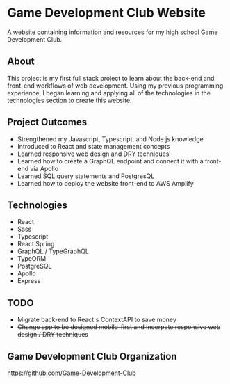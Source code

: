 # Game Development Club Website

A website containing information and resources for my high school Game Development Club.

## About

This project is my first full stack project to learn about the back-end and front-end workflows of web development.
Using my previous programming experience, I began learning and applying all of the technologies in the technologies section to create this website.

## Project Outcomes

- Strengthened my Javascript, Typescript, and Node.js knowledge
- Introduced to React and state management concepts
- Learned responsive web design and DRY techniques
- Learned how to create a GraphQL endpoint and connect it with a front-end via Apollo
- Learned SQL query statements and PostgresQL
- Learned how to deploy the website front-end to AWS Amplify

## Technologies

- React
- Sass
- Typescript
- React Spring
- GraphQL / TypeGraphQL
- TypeORM
- PostgreSQL
- Apollo
- Express

## TODO

- Migrate back-end to React's ContextAPI to save money
- ~~Change app to be designed mobile-first and incorpate responsive web design / DRY techniques~~

## Game Development Club Organization

https://github.com/Game-Development-Club
